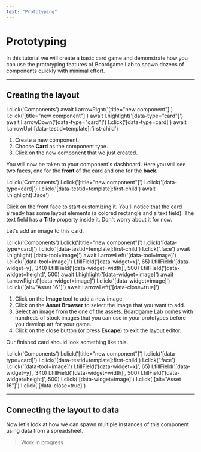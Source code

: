 ```yaml
---
text: "Prototyping"
---
```


<script>
  import Carousel from "../../../Carousel.svelte";
</script>

# Prototyping

In this tutorial we will create a basic card game and demonstrate how you can use the prototyping features
of Boardgame Lab to spawn dozens of components quickly with minimal effort.

---

## Creating the layout

<Carousel play={false}>
  <screenshot>
    I.click('Components')
    await I.arrowRight('[title="new component"]')
  </screenshot>

  <screenshot>
    I.click('[title="new component"]')
    await I.highlight('[data-type="card"]')
    await I.arrowDown('[data-type="card"]')
  </screenshot>

  <screenshot>
    I.click('[data-type=card]')
    await I.arrowUp('[data-testid=template]:first-child')
  </screenshot>
</Carousel>

1. Create a new component.
1. Choose **Card** as the component type.
1. Click on the new component that we just created.


You will now be taken to your component's dashboard.
Here you will see two faces, one for the **front** of the card
and one for the **back**.

<screenshot>
  I.click('Components')
  I.click('[title="new component"]')
  I.click('[data-type=card]')
  I.click('[data-testid=template]:first-child')
  await I.highlight('.face')
</screenshot>

Click on the front face to start customizing it.
You'll notice that the card already has some layout elements (a colored rectangle and a text field).
The text field has a **Title** property inside it. Don't worry about it for now.

Let's add an image to this card.

<Carousel play={false}>
  <screenshot of="#workspace">
    I.click('Components')
    I.click('[title="new component"]')
    I.click('[data-type=card]')
    I.click('[data-testid=template]:first-child')
    I.click('.face')
    await I.highlight('[data-tool=image]')
    await I.arrowLeft('[data-tool=image]')
  </screenshot>

  <screenshot of="#workspace">
    I.click('[data-tool=image]')
    I.fillField('[data-widget=x]', 65)
    I.fillField('[data-widget=y]', 340)
    I.fillField('[data-widget=width]', 500)
    I.fillField('[data-widget=height]', 500)
    await I.highlight('[data-widget=image]')
    await I.arrowRight('[data-widget=image]')
  </screenshot>

  <screenshot>
    I.click('[data-widget=image]')
  </screenshot>

  <screenshot of="#workspace">
    I.click('[alt="Asset 16"]')
    await I.arrowLeft('[data-close=true]')
  </screenshot>
</Carousel>

1. Click on the **Image** tool to add a new image.
1. Click on the **Asset Browser** to select the image that you want to add.
1. Select an image from the one of the assets. Boardgame Lab comes with hundreds of stock images that you can use in your prototypes before you develop art for your game.
1. Click on the close button (or press **Escape**) to exit the layout editor.

Our finished card should look something like this.

<screenshot of=".face" width="200">
  I.click('Components')
  I.click('[title="new component"]')
  I.click('[data-type=card]')
  I.click('[data-testid=template]:first-child')
  I.click('.face')
  I.click('[data-tool=image]')
  I.fillField('[data-widget=x]', 65)
  I.fillField('[data-widget=y]', 340)
  I.fillField('[data-widget=width]', 500)
  I.fillField('[data-widget=height]', 500)
  I.click('[data-widget=image]')
  I.click('[alt="Asset 16"]')
  I.click('[data-close=true]')
</screenshot>

---

## Connecting the layout to data

Now let's look at how we can spawn multiple instances of this component using data from a spreadsheet.

> Work in progress
